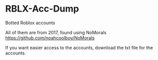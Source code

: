 # RBLX-Acc-Dump
Botted Roblox accounts

All of them are from 2017, found using NoMorals https://github.com/noahcoolboy/NoMorals

If you want easier access to the accounts, download the txt file for the accounts.
